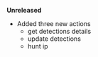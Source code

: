 **Unreleased**
* Added three new actions
    * get detections details
    * update detections 
    * hunt ip